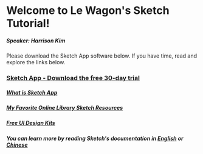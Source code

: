 # Welcome to Le Wagon's Sketch Tutorial!

##### Speaker: Harrison Kim

Please download the Sketch App software below. If you have time, read and explore the links below. 

### [Sketch App - Download the free 30-day trial](http://www.sketchapp.com/get)

##### [What is Sketch App](http://blog.creativelive.com/what-is-sketchapp-and-why-you-should-be-using-it/)

##### [My Favorite Online Library Sketch Resources](https://www.sketchappsources.com/)

##### [Free UI Design Kits](https://support.invisionapp.com/hc/en-us/articles/115000536363-Free-UI-design-kits)

##### You can learn more by reading Sketch's documentation in [English](https://www.sketchapp.com/docs/) or [Chinese](http://www.sketchcn.com/sketch-chinese-user-manual.html)


